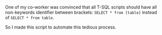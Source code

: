 One of my co-worker was convinced that all T-SQL scripts should have all non-keywords identifier between brackets:
`SELECT * from [table]` instead of `SELECT * from table`.

So I made this script to automate this tedious process.

